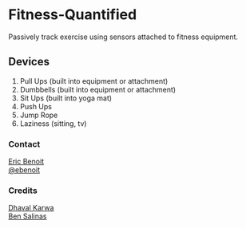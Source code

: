 Fitness-Quantified
==================

Passively track exercise using sensors attached to fitness equipment.



Devices
-------------

1. Pull Ups (built into equipment or attachment)
2. Dumbbells (built into equipment or attachment)
3. Sit Ups (built into yoga mat)
4. Push Ups
5. Jump Rope
6. Laziness (sitting, tv)



### Contact
<a href="https://github.com/ericbenwa">Eric Benoit</a><br />
<a href="https://twitter.com/ebenoit">@ebenoit</a>


### Credits
<a href="https://github.com/dk4invo">Dhaval Karwa</a><br />
<a href="https://github.com/bsalinas">Ben Salinas</a>
